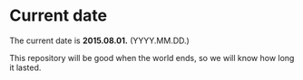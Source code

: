 # Current date

The current date is **2015.08.01.** (YYYY.MM.DD.)

This repository will be good when the world ends, so we will know how long it lasted.